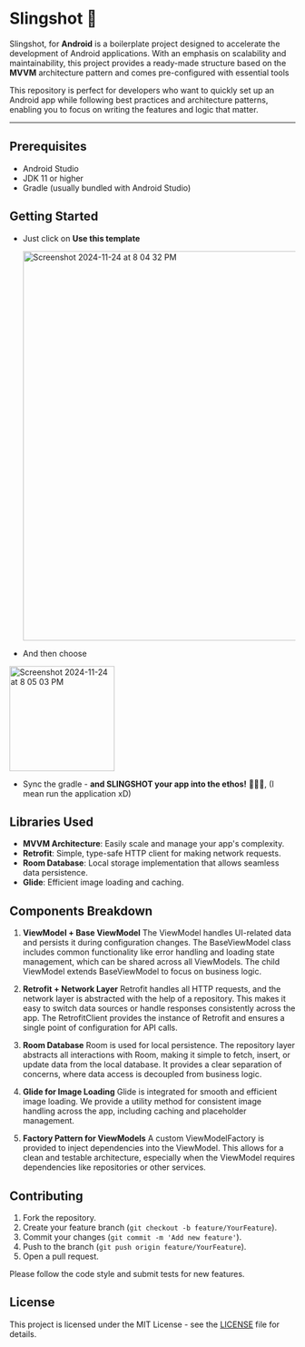 # Slingshot 🚀 

Slingshot, for **Android** is a boilerplate project designed to accelerate the development of Android applications. With an emphasis on scalability and maintainability, this project provides a ready-made structure based on the **MVVM** architecture pattern and comes pre-configured with essential tools

This repository is perfect for developers who want to quickly set up an Android app while following best practices and architecture patterns, enabling you to focus on writing the features and logic that matter.

---

## Prerequisites
- Android Studio 
- JDK 11 or higher
- Gradle (usually bundled with Android Studio)

## Getting Started
- Just click on **Use this template**
  
  <img width="686" alt="Screenshot 2024-11-24 at 8 04 32 PM" src="https://github.com/user-attachments/assets/1ac174f2-64d9-4d66-b9a8-c01db01aa849">
- And then choose
<img width="185" alt="Screenshot 2024-11-24 at 8 05 03 PM" src="https://github.com/user-attachments/assets/67a9e934-1184-419d-9d22-4040e2fbdc8e">

- Sync the gradle - **and SLINGSHOT your app into the ethos!** 🚀🚀🚀, (I mean run the application xD)


## Libraries Used

- **MVVM Architecture**: Easily scale and manage your app's complexity.
- **Retrofit**: Simple, type-safe HTTP client for making network requests.
- **Room Database**: Local storage implementation that allows seamless data persistence.
- **Glide**: Efficient image loading and caching.

## Components Breakdown
1. **ViewModel + Base ViewModel**
   The ViewModel handles UI-related data and persists it during configuration changes. The BaseViewModel class includes common functionality like error handling and loading state management, which can be shared across all ViewModels. The child ViewModel extends BaseViewModel to focus on business logic.

2. **Retrofit + Network Layer**
   Retrofit handles all HTTP requests, and the network layer is abstracted with the help of a repository. This makes it easy to switch data sources or handle responses consistently across the app. The RetrofitClient provides the instance of Retrofit and ensures a single point of configuration for API calls.

3. **Room Database**
   Room is used for local persistence. The repository layer abstracts all interactions with Room, making it simple to fetch, insert, or update data from the local database. It provides a clear separation of concerns, where data access is decoupled from business logic.

4. **Glide for Image Loading**
   Glide is integrated for smooth and efficient image loading. We provide a utility method for consistent image handling across the app, including caching and placeholder management.

5. **Factory Pattern for ViewModels**
   A custom ViewModelFactory is provided to inject dependencies into the ViewModel. This allows for a clean and testable architecture, especially when the ViewModel requires dependencies like repositories or other services.



## Contributing
1. Fork the repository.
2. Create your feature branch (`git checkout -b feature/YourFeature`).
3. Commit your changes (`git commit -m 'Add new feature'`).
4. Push to the branch (`git push origin feature/YourFeature`).
5. Open a pull request.

Please follow the code style and submit tests for new features.

## License
This project is licensed under the MIT License - see the [LICENSE](./LICENSE) file for details.


